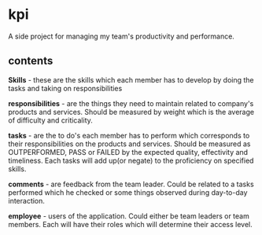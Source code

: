 # kpi
A side project for managing my team's productivity and performance.

## contents
**Skills** - these are the skills which each member has to develop by doing the tasks and taking on responsibilities

**responsibilities** - are the things they need to maintain related to company's products and services. Should be measured by weight which is the average of difficulty and criticality.

**tasks** - are the to do's each member has to perform which corresponds to their responsibilities on the products and services. Should be measured as OUTPERFORMED, PASS or FAILED by the expected quality, effectivity and timeliness. Each tasks will add up(or negate) to the proficiency on specified skills.

**comments** - are feedback from the team leader. Could be related to a tasks performed which he checked or some things observed during day-to-day interaction.

**employee** - users of the application. Could either be team leaders or team members. Each will have their roles which will determine their access level.

